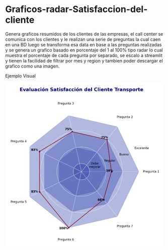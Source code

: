 # Graficos-radar-Satisfaccion-del-cliente
Genera graficos resumidos  de los clientes de las empresas, el call center se comunica con los clientes 
y le realizan una serie de preguntas la cual caen en una BD luego se transforma esa data en base a las
preguntas realizadas y se genera un grafico basado en porcentaje del 1 al 100% tipo radar lo cual muestra
el porcentaje de cada pregunta por separado, se escalo a streamlit y tienen la facilidad de filtrar por mes
y region y tambien poder descargar el grafico como una imagen.

Ejemplo Visual


![Grafico de radar](images/grafico.png)